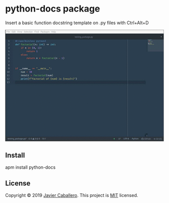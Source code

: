 # python-docs package

Insert a basic function docstring template on .py files with Ctrl+Alt+D

![Inserting docstring template](demo.gif)

## Install

apm install python-docs

## License
Copyright © 2019 [Javier Caballero](https://github.com/paxet).
This project is [MIT](LICENSE.md) licensed.
